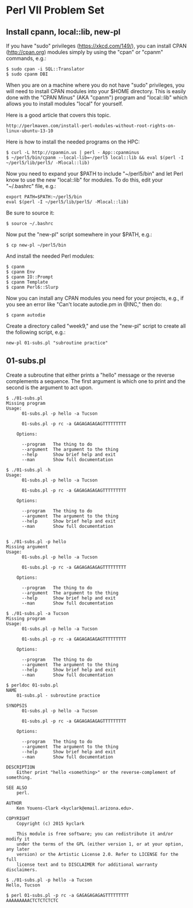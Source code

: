 # Perl VII Problem Set

## Install cpann, local::lib, new-pl

If you have "sudo" privileges (https://xkcd.com/149/), you can install
CPAN (http://cpan.org) modules simply by using the "cpan" or "cpanm" 
commands, e.g.:

    $ sudo cpan -i SQL::Translator
    $ sudo cpanm DBI

When you are on a machine where you do not have "sudo" privileges, 
you will need to install CPAN modules into your $HOME directory.  This 
is easily done with the "CPAN Minus" (AKA "cpanm") program and "local::lib"
which allows you to install modules "local" for yourself.

Here is a good article that covers this topic.

    http://perlmaven.com/install-perl-modules-without-root-rights-on-linux-ubuntu-13-10

Here is how to install the needed programs on the HPC:

    $ curl -L http://cpanmin.us | perl - App::cpanminus
    $ ~/perl5/bin/cpanm --local-lib=~/perl5 local::lib && eval $(perl -I ~/perl5/lib/perl5/ -Mlocal::lib)

Now you need to expand your $PATH to include "~/perl5/bin" and let Perl
know to use the new "local::lib" for modules.  To do this, edit your 
"~/.bashrc" file, e.g.:

    export PATH=$PATH:~/perl5/bin
    eval $(perl -I ~/perl5/lib/perl5/ -Mlocal::lib)

Be sure to source it:

    $ source ~/.bashrc

Now put the "new-pl" script somewhere in your $PATH, e.g.:

    $ cp new-pl ~/perl5/bin

And install the needed Perl modules:

    $ cpanm 
    $ cpanm Env
    $ cpanm IO::Prompt
    $ cpanm Template
    $ cpanm Perl6::Slurp

Now you can install any CPAN modules you need for your projects, e.g.,
if you see an error like "Can't locate autodie.pm in @INC," then do:

    $ cpanm autodie

Create a directory called "week9," and use the "new-pl" script to 
create all the following script, e.g.:

    new-pl 01-subs.pl "subroutine practice"

## 01-subs.pl

Create a subroutine that either prints a "hello" message or the 
reverse complements a sequence.  The first argument is which one
to print and the second is the argument to act upon.

    $ ./01-subs.pl
    Missing program
    Usage:
          01-subs.pl -p hello -a Tucson

          01-subs.pl -p rc -a GAGAGAGAGAGTTTTTTTTT

        Options:

          --program   The thing to do
          --argument  The argument to the thing
          --help      Show brief help and exit
          --man       Show full documentation
    
    $ ./01-subs.pl -h
    Usage:
          01-subs.pl -p hello -a Tucson

          01-subs.pl -p rc -a GAGAGAGAGAGTTTTTTTTT

        Options:

          --program   The thing to do
          --argument  The argument to the thing
          --help      Show brief help and exit
          --man       Show full documentation

    
    $ ./01-subs.pl -p hello
    Missing argument
    Usage:
          01-subs.pl -p hello -a Tucson

          01-subs.pl -p rc -a GAGAGAGAGAGTTTTTTTTT

        Options:

          --program   The thing to do
          --argument  The argument to the thing
          --help      Show brief help and exit
          --man       Show full documentation
    
    $ ./01-subs.pl -a Tucson
    Missing program
    Usage:
          01-subs.pl -p hello -a Tucson

          01-subs.pl -p rc -a GAGAGAGAGAGTTTTTTTTT

        Options:

          --program   The thing to do
          --argument  The argument to the thing
          --help      Show brief help and exit
          --man       Show full documentation

    $ perldoc 01-subs.pl
    NAME
        01-subs.pl - subroutine practice

    SYNOPSIS
          01-subs.pl -p hello -a Tucson

          01-subs.pl -p rc -a GAGAGAGAGAGTTTTTTTTT

        Options:

          --program   The thing to do
          --argument  The argument to the thing
          --help      Show brief help and exit
          --man       Show full documentation

    DESCRIPTION
        Either print "hello <something>" or the reverse-complement of something.

    SEE ALSO
        perl.

    AUTHOR
        Ken Youens-Clark <kyclark@email.arizona.edu>.

    COPYRIGHT
        Copyright (c) 2015 kyclark

        This module is free software; you can redistribute it and/or modify it
        under the terms of the GPL (either version 1, or at your option, any later
        version) or the Artistic License 2.0. Refer to LICENSE for the full
        license text and to DISCLAIMER for additional warranty disclaimers.
    
    $ ./01-subs.pl -p hello -a Tucson
    Hello, Tucson

    $ perl 01-subs.pl -p rc -a GAGAGAGAGAGTTTTTTTTT
    AAAAAAAAACTCTCTCTCTC
